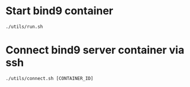 # Start bind9 container

```
./utils/run.sh
```

# Connect bind9 server container via ssh

```
./utils/connect.sh [CONTAINER_ID]
```
